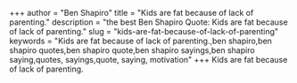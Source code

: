 +++
author = "Ben Shapiro"
title = "Kids are fat because of lack of parenting."
description = "the best Ben Shapiro Quote: Kids are fat because of lack of parenting."
slug = "kids-are-fat-because-of-lack-of-parenting"
keywords = "Kids are fat because of lack of parenting.,ben shapiro,ben shapiro quotes,ben shapiro quote,ben shapiro sayings,ben shapiro saying,quotes, sayings,quote, saying, motivation"
+++
Kids are fat because of lack of parenting.
